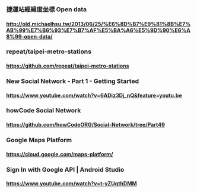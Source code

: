### 捷運站經緯度坐標 Open data
#### http://old.michaelhsu.tw/2013/06/25/%E6%8D%B7%E9%81%8B%E7%AB%99%E7%B6%93%E7%B7%AF%E5%BA%A6%E5%9D%90%E6%A8%99-open-data/
### repeat/taipei-metro-stations
#### https://github.com/repeat/taipei-metro-stations
### New Social Network - Part 1 - Getting Started
#### https://www.youtube.com/watch?v=6ADiz3Dj_nQ&feature=youtu.be
### howCode Social Network
#### https://github.com/howCodeORG/Social-Network/tree/Part49
### Google Maps Platform
#### https://cloud.google.com/maps-platform/
### Sign In with Google API | Android Studio
#### https://www.youtube.com/watch?v=t-yZUqthDMM
